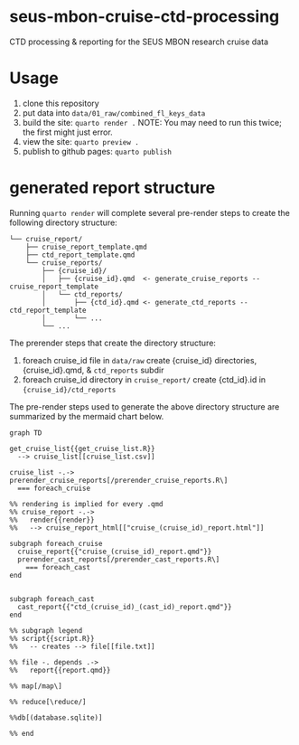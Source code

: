 # seus-mbon-cruise-ctd-processing
CTD processing &amp; reporting for the SEUS MBON research cruise data

# Usage 
1. clone this repository
2. put data into `data/01_raw/combined_fl_keys_data`
3. build the site: `quarto render .` NOTE: You may need to run this twice; the first might just error.
4. view the site: `quarto preview .`
5. publish to github pages: `quarto publish`

# generated report structure
Running `quarto render` will complete several pre-render steps to create the following directory structure:

```tree
└── cruise_report/
    ├── cruise_report_template.qmd
    ├── ctd_report_template.qmd
    └── cruise_reports/
        ├── {cruise_id}/
        │   ├── {cruise_id}.qmd  <- generate_cruise_reports --  cruise_report_template
        │   └── ctd_reports/  
        │       ├── {ctd_id}.qmd <- generate_ctd_reports -- ctd_report_template
        │       └── ...
        └── ... 

```

The prerender steps that create the directory structure:

1. foreach cruise_id file in `data/raw` create {cruise_id} directories, {cruise_id}.qmd, & `ctd_reports` subdir
2. foreach cruise_id directory in `cruise_report/` create {ctd_id}.id in `{cruise_id}/ctd_reports`  

The pre-render steps used to generate the above directory structure are summarized by the mermaid chart below.

```mermaid
graph TD

get_cruise_list{{get_cruise_list.R}}
  --> cruise_list[[cruise_list.csv]]

cruise_list -.->
prerender_cruise_reports[/prerender_cruise_reports.R\]
  === foreach_cruise 

%% rendering is implied for every .qmd
%% cruise_report -.->
%%   render{{render}}
%%   --> cruise_report_html[["cruise_(cruise_id)_report.html"]]

subgraph foreach_cruise
  cruise_report{{"cruise_(cruise_id)_report.qmd"}}
  prerender_cast_reports[/prerender_cast_reports.R\]
    === foreach_cast
end


subgraph foreach_cast
  cast_report{{"ctd_(cruise_id)_(cast_id)_report.qmd"}}
end

%% subgraph legend
%% script{{script.R}} 
%%   -- creates --> file[[file.txt]]

%% file -. depends .->
%%   report{{report.qmd}}

%% map[/map\]

%% reduce[\reduce/]

%%db[(database.sqlite)]

%% end
```